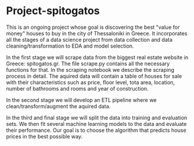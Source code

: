 # Project-spitogatos
This is an ongoing project whose goal is discovering the best "value for money" houses to buy in the city of Thessaloniki in Greece. It incorporates all the stages of a data science project from data collection and data cleaning/transformation to EDA and model selection.

In the first stage we will scrape data from the biggest real estate website in Greece: spitogatos.gr. The file scrape.py contains all the necessary functions for that. In the scraping notebook we describe the scraping process in detail. The aquired data will contain a table of houses for sale with their characteristics such as price, floor level, tota area, location, number of bathrooms and rooms and year of construction.

In the second stage we will develop an ETL pipeline where we clean/transform/augment the aquired data. 

In the third and final stage we will split the data into training and evaluation sets. We  then fit several machine learning models to the data and evaluate their performance. Our goal is to choose the algorithm that predicts house prices in the best possible way.
